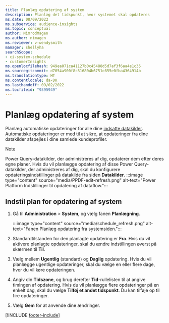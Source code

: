 ```yaml
---
title: Planlæg opdatering af system
description: Planlæg det tidspunkt, hvor systemet skal opdateres
ms.date: 08/09/2022
ms.subservice: audience-insights
ms.topic: conceptual
author: NimrodMagen
ms.author: nimagen
ms.reviewer: v-wendysmith
manager: shellyha
searchScope:
- ci-system-schedule
- customerInsights
ms.openlocfilehash: 949ea071ca41127b0c45488d5d7af3f6aa4e1c35
ms.sourcegitcommit: d7054a900f8c316804b6751e855e0fba4364914b
ms.translationtype: HT
ms.contentlocale: da-DK
ms.lasthandoff: 09/02/2022
ms.locfileid: "9395949"
---
```

# <a name="schedule-system-refresh"></a>Planlæg opdatering af system

Planlæg automatiske opdateringer for alle dine [indsatte datakilder](data-sources.md). Automatiske opdateringer er med til at sikre, at opdateringer fra dine datakilder afspejles i dine samlede kundeprofiler.

> [!NOTE]
> Power Query-datakilder, der administreres af dig, opdaterer dem efter deres egne planer. Hvis du vil planlægge opdatering af disse Power Query-datakilder, der administreres af dig, skal du konfigurere opdateringsindstillinger på datakilde fra siden **Datakilder**.
> :::image type="content" source="media/PPDF-edit-refresh.png" alt-text="Power Platform Indstillinger til opdatering af dataflow.":::

## <a name="set-system-refresh-schedule"></a>Indstil plan for opdatering af system

1. Gå til **Administration** > **System**, og vælg fanen **Planlægning**.

   :::image type="content" source="media/schedule_refresh.png" alt-text="Fanen Planlæg opdatering fra systemsiden.":::

1. Standardtilstanden for den planlagte opdatering er **Fra**. Hvis du vil aktivere planlagte opdateringer, skal du ændre indstillingen øverst på skærmen til **Til**.

1. Vælg mellem **Ugentlig** (standard) og **Daglig** opdatering. Hvis du vil planlægge ugentlige opdateringer, skal du vælge en eller flere dage, hvor du vil køre opdateringen.

1. Angiv din **Tidszone**, og brug derefter **Tid**-rullelisten til at angive timingen af opdatering. Hvis du vil planlægge flere opdateringer på en enkelt dag, skal du vælge **Tilføj et andet tidspunkt**. Du kan tilføje op til fire opdateringer.

1. Vælg **Gem** for at anvende dine ændringer.

[!INCLUDE [footer-include](includes/footer-banner.md)]
